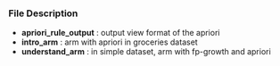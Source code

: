 ### File Description

- **apriori_rule_output**  : output view format of the apriori
- **intro_arm** : arm with apriori in groceries dataset
- **understand_arm** : in simple dataset, arm with fp-growth and apriori
